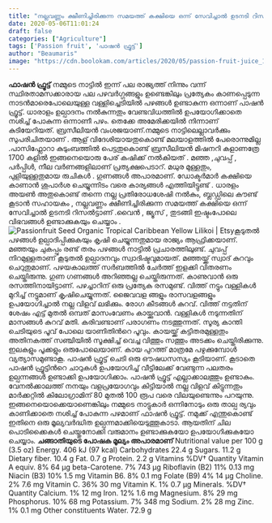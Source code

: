 ```yaml
---
title: "നല്ലവണ്ണം ക്ഷീണിച്ചിരിക്കുന്ന സമയത്ത് കക്ഷിയെ ഒന്ന് സേവിച്ചാൽ ഉടനടി റിസൽട്ടാണ്"
date: 2020-05-06T11:01:24
draft: false
categories: ["Agriculture"]
tags: ['Passion fruit', 'പാഷൻ ഫ്രൂട്ട്']
author: "Beaumaris"
image: "https://cdn.boolokam.com/articles/2020/05/passion-fruit-juice_1200x900xt.jpg"
---
```


**[](https://wordpress-972788-3403151.cloudwaysapps.com/post-about-passion-fruit/272321/passion-fruit-juice_1200x900xt)ഫാഷൻ ഫ്രൂട്ട്** നമ്മുടെ നാട്ടില്‍ ഇന്ന് പല രാജ്യത്ത് നിന്നും വന്ന് സ്ഥിരതാമസക്കാരായ പല പഴവര്‍ഗ്ഗങ്ങളും ഉണ്ടെങ്കിലും പ്രത്യേകം കാണപ്പെടുന്ന നാടന്‍മാരെപോലെയുള്ള വള്ളിച്ചെടിയില്‍ പഴങ്ങള്‍ ഉണ്ടാകുന്ന ഒന്നാണ് പാഷന്‍ ഫ്രൂട്ട്. ധാരാളം ഉല്പാദനം നല്‍കുന്നതും വേണ്ടവിധത്തില്‍ ഉപയോഗിക്കാതെ നശിച്ച് പോകുന്ന ഒന്നാണീ പഴം. തെക്കേ അമേരിക്കയില്‍ നിന്നാണ് കുടിയേറിയത്. ബ്രസീലിയൻ വംശജയാണ്.നമ്മുടെ നാട്ടിലെല്ലാവർക്കും സുപരിചിതയാണ് . ആള് വിദേശിയായതുകൊണ്ട് മലയാളത്തിൽ പേരൊന്നുമില്ല .പാസിഫ്ലോറാ കുടുംബത്തിൽ പെട്ടതുകൊണ്ട് ബ്രസീലിയൻ മിഷനറി കളാണത്രേ 1700 കളിൽ ഇങ്ങനെയൊരു പേര് കഷിക്ക് നൽകിയത് . മഞ്ഞ ,ചുവപ്പ് , പർപ്പിൾ, നീല വർണങ്ങളിലാണ് പ്രത്യക്ഷപെടാറ്. മധുര മുള്ളതും, പുളിയുള്ളതുമായ രുചികൾ . ഗുണങ്ങൾ അപാരമാണ്. ഡോക്ടർമാർ കക്ഷിയെ കാണാൻ ശുപാർശ ചെയ്യുന്നിടം വരെ കാര്യങ്ങൾ എത്തിയിട്ടുണ്ട് . ധാരളം അയൺ അതുകൊണ്ട് തന്നെ നല്ല പ്രതിരോധശേഷി നൽകും, ബ്ലഡ്ഡിലെ കൗണ്ട് കൂടാൻ സഹായകം , നല്ലവണ്ണം ക്ഷീണിച്ചിരിക്കുന്ന സമയത്ത് കക്ഷിയെ ഒന്ന് സേവിച്ചാൽ ഉടനടി റിസൽട്ടാണ് .വൈൻ , ജ്യൂസ് , തുടങ്ങി ഇഷ്ടംപോലെ വിഭവങ്ങൾ ഉണ്ടാക്കുകയും ചെയ്യാം . ![Passionfruit Seed Organic Tropical Caribbean Yellow Lilikoi | Etsy](https://i.etsystatic.com/13154177/r/il/05067c/1251233723/il_570xN.1251233723_mume.jpg)കൂടുതല്‍ പഴങ്ങള്‍ ഉല്പാദിപ്പിക്കുകയും കൃഷി ചെയ്യുന്നതുമായ രാജ്യം ആഫ്രിക്കയാണ്. മഞ്ഞയും ചുകപ്പും രണ്ട് തരം പഴങ്ങള്‍ നാട്ടില്‍ പ്രചാരത്തിലുണ്ട്. ചുവപ്പ് നിറമുള്ളതാണ് കൂടുതല്‍ ഉല്പാദനവും സ്വാദിഷ്ടവുമായത്. മഞ്ഞയ്ക്ക് സ്വാദ് കുറവും ചെറുതുമാണ്. പഴയകാലത്ത് സര്‍ബത്തില്‍ ചേര്‍ത്ത് ഇളക്കി വിതരണം ചെയ്തിരുന്നു. ഗുണ ഗണങ്ങള്‍ അറിഞ്ഞല്ല ചെയ്തിരുന്നത്. കാണുവാന്‍ ഒരു രസത്തിനായിട്ടാണ്. പഴച്ചാറിന് ഒരു പ്രത്യേക രസമുണ്ട്. വിത്ത് നട്ടും വള്ളികള്‍ മുറിച്ച് നട്ടുമാണ് കൃഷിചെയ്യുന്നത്. ജൈവവള ങ്ങളും രാസവളങ്ങളും ഉപയോഗിച്ചാല്‍ നല്ല വിളവ് ലഭിക്കും. രോഗ കീടങ്ങള്‍ കുറവ്. വിത്ത് നട്ടതിന് ശേഷം എട്ട് മുതല്‍ ഒമ്പത് മാസംവേണം കായ്ക്കുവാന്‍. വള്ളികള്‍ നടുന്നതിന് മാസങ്ങള്‍ കുറവ് മതി. കരിവണ്ടാണ് പരാഗണം നടത്തുന്നത്. സൂര്യ കാന്തി ചെടിയുടെ പൂവ് പോലെ യാണിതിന്‍റെ പൂവും. കായയ്ക്ക് കട്ടിതരമുള്ളതും അതിനകത്ത് സഞ്ചിയില്‍ സൂക്ഷിച്ച് വെച്ച വിത്തും സത്തും അടക്കം ചെയ്തിരിക്കുന്നു. ഇലകളും പൂക്കളും ഒരുപോലെയാണ്. കായ പുറത്ത് മാത്രമേ പഴുക്കുമ്പോള്‍ വ്യത്യാസമുണ്ടാകൂ. പാഷന്‍ ഫ്രൂട്ട് ചെടി ഒരു ഔഷധസസ്യം കൂടിയാണ്. കൂടാതെ പാഷന്‍ ഫ്രൂട്ടിന്‍റെ ചാറുകള്‍ ഉപയോഗിച്ച് വീട്ടിലേക്ക് വേണ്ടുന്ന പലതരം ഉല്പന്നങ്ങള്‍ ഉണ്ടാക്കി ഉപയോഗിക്കാം. പാഷന്‍ ഫ്രൂട്ട് എല്ലാക്കാലത്തും ഉണ്ടാകും. വേനല്‍ക്കാലത്ത് നനയും വളപ്രയോഗവും കിട്ടിയാല്‍ നല്ല വിളവ് കിട്ടുന്നതും മാര്‍ക്കറ്റില്‍ കിലോഗ്രാമിന് 80 മുതല്‍ 100 രൂപ വരെ വിലയുണ്ടെന്നും പറയുന്നു. ഇങ്ങനെയൊക്കെയാണെങ്കിലും നമ്മുടെ നാട്ടുകാര്‍ ഒന്നിനോടും ഒരു താല്പ ര്യവും കാണിക്കാതെ നശിച്ച് പോകുന്ന പഴമാണ് ഫാഷന്‍ ഫ്രൂട്ട്. നമുക്ക് എന്തുകൊണ്ട് ഇതിനെ ഒരു മൂല്യവര്‍ദ്ധിത ഉല്പന്നമാക്കിയെടുത്തൂകാടാ. ആയതിന് ചില പൊടിക്കൈകള്‍ ചെയ്തുനോക്കി വരുമാനം ഉണ്ടാക്കുകയോ ഉപയോഗിക്കുകയോ ചെയ്യാം. **ചങ്ങാതിയുടെ പോഷക മൂല്യം അപാരമാണ്** Nutritional value per 100 g (3.5 oz) Energy. 406 kJ (97 kcal) Carbohydrates 22.4 g Sugars. 11.2 g Dietary fiber. 10.4 g Fat. 0.7 g Protein. 2.2 g Vitamins %DV† Quantity Vitamin A equiv. 8% 64 μg beta-Carotene. 7% 743 μg Riboflavin (B2) 11% 0.13 mg Niacin (B3) 10% 1.5 mg Vitamin B6. 8% 0.1 mg Folate (B9) 4% 14 μg Choline. 2% 7.6 mg Vitamin C. 36% 30 mg Vitamin K. 1% 0.7 μg Minerals. %DV† Quantity Calcium. 1% 12 mg Iron. 12% 1.6 mg Magnesium. 8% 29 mg Phosphorus. 10% 68 mg Potassium. 7% 348 mg Sodium. 2% 28 mg Zinc. 1% 0.1 mg Other constituents Water. 72.9 g
